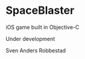 SpaceBlaster
============

iOS game built in Objective-C

Under development


Sven Anders Robbestad
